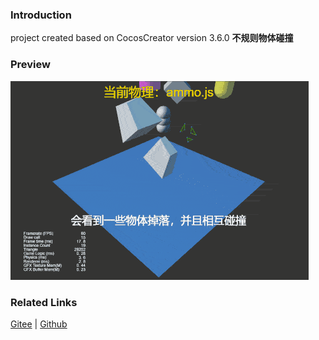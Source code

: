 ### Introduction

project created based on CocosCreator version 3.6.0 **不规则物体碰撞** 

### Preview
![image](../../../gif/202203/2022030431.gif)

### Related Links
[Gitee](https://gitee.com/mirrors_cocos-creator/example-3d/blob/master/physics-3d/assets/cases/scenes) | [Github](https://github.com/cocos-creator/example-3d/blob/master/physics-3d/assets/cases/scenes)